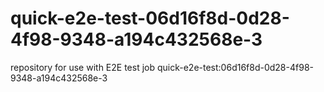 # quick-e2e-test-06d16f8d-0d28-4f98-9348-a194c432568e-3
repository for use with E2E test job quick-e2e-test:06d16f8d-0d28-4f98-9348-a194c432568e-3

